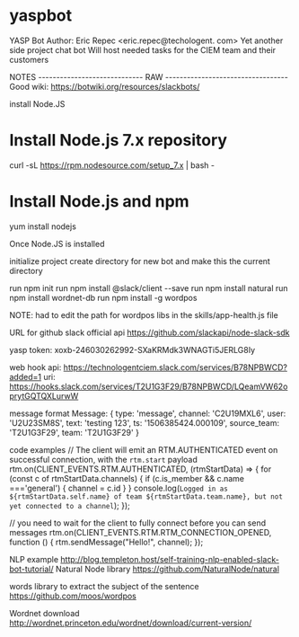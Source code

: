# yaspbot
YASP Bot
Author: Eric Repec <eric.repec@techologent. com>
Yet another side project chat bot
Will host needed tasks for the CIEM team and their customers



NOTES ----------------------------- RAW ----------------------------------
Good wiki: https://botwiki.org/resources/slackbots/

install Node.JS
# Install Node.js 7.x repository
curl -sL https://rpm.nodesource.com/setup_7.x | bash -

# Install Node.js and npm
yum install nodejs

Once Node.JS is installed 


initialize project create directory for new bot and make this the current directory

run npm init 
<answer all questions>
run npm install @slack/client --save
run npm install natural
run npm install wordnet-db
run npm install -g wordpos

NOTE: had to edit the path for wordpos libs in the skills/app-health.js file

URL for github slack official api https://github.com/slackapi/node-slack-sdk

yasp
token: xoxb-246030262992-SXaKRMdk3WNAGTi5JERLG8Iy

web hook api: https://technologentciem.slack.com/services/B78NPBWCD?added=1
uri: https://hooks.slack.com/services/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



message format
Message: { type: 'message',
  channel: 'C2U19MXL6',
  user: 'U2U23SM8S',
  text: 'testing 123',
  ts: '1506385424.000109',
  source_team: 'T2U1G3F29',
  team: 'T2U1G3F29' }

code examples
// The client will emit an RTM.AUTHENTICATED event on successful connection, with the `rtm.start` payload
rtm.on(CLIENT_EVENTS.RTM.AUTHENTICATED, (rtmStartData) => {
  for (const c of rtmStartData.channels) {
	  if (c.is_member && c.name ==='general') { channel = c.id }
  }
  console.log(`Logged in as ${rtmStartData.self.name} of team ${rtmStartData.team.name}, but not yet connected to a channel`);
});

// you need to wait for the client to fully connect before you can send messages
rtm.on(CLIENT_EVENTS.RTM.RTM_CONNECTION_OPENED, function () {
  rtm.sendMessage("Hello!", channel);
});


NLP example
http://blog.templeton.host/self-training-nlp-enabled-slack-bot-tutorial/
Natural Node library
https://github.com/NaturalNode/natural

words library to extract the subject of the sentence
https://github.com/moos/wordpos

Wordnet download
http://wordnet.princeton.edu/wordnet/download/current-version/
